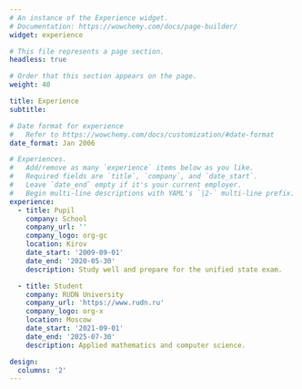 ```yaml
---
# An instance of the Experience widget.
# Documentation: https://wowchemy.com/docs/page-builder/
widget: experience

# This file represents a page section.
headless: true

# Order that this section appears on the page.
weight: 40

title: Experience
subtitle:

# Date format for experience
#   Refer to https://wowchemy.com/docs/customization/#date-format
date_format: Jan 2006

# Experiences.
#   Add/remove as many `experience` items below as you like.
#   Required fields are `title`, `company`, and `date_start`.
#   Leave `date_end` empty if it's your current employer.
#   Begin multi-line descriptions with YAML's `|2-` multi-line prefix.
experience:
  - title: Pupil
    company: School
    company_url: ''
    company_logo: org-gc
    location: Kirov
    date_start: '2009-09-01'
    date_end: '2020-05-30'
    description: Study well and prepare for the unified state exam.

  - title: Student
    company: RUDN University
    company_url: 'https://www.rudn.ru'
    company_logo: org-x
    location: Moscow
    date_start: '2021-09-01'
    date_end: '2025-07-30'
    description: Applied mathematics and computer science.

design:
  columns: '2'
---
```

